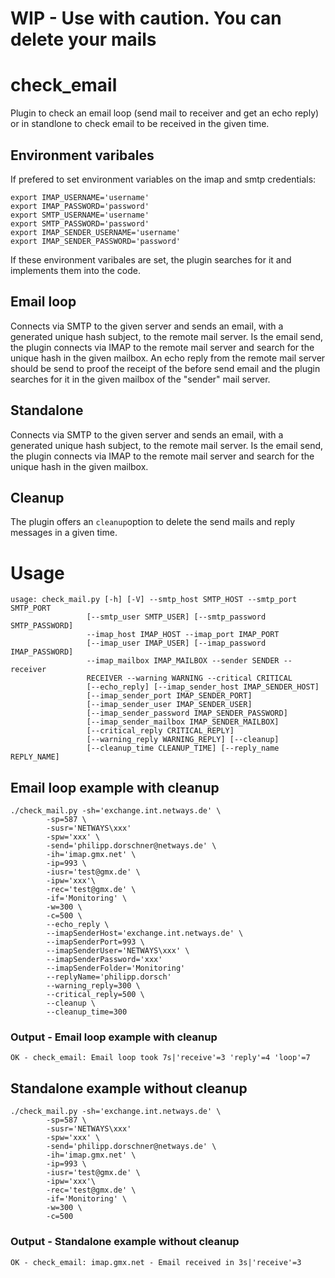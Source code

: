# WIP - Use with caution. You can delete your mails

# check_email

Plugin to check an email loop (send mail to receiver and get an echo reply) or in standlone to check email to be received in the given time.

## Environment varibales
If prefered to set environment variables on the imap and smtp credentials:

	export IMAP_USERNAME='username'
	export IMAP_PASSWORD='password'
	export SMTP_USERNAME='username'
	export SMTP_PASSWORD='password'
	export IMAP_SENDER_USERNAME='username'
	export IMAP_SENDER_PASSWORD='password'

If these environment varibales are set, the plugin searches for it and implements them into the code.

## Email loop
Connects via SMTP to the given server and sends an email, with a  generated unique hash subject, to the remote mail server.
Is the email send, the plugin connects via IMAP to the remote mail server and search for the unique hash in the given mailbox.
An echo reply from the remote mail server should be send to proof the receipt of the before send email and the plugin searches for it in the given mailbox of the "sender" mail server.

## Standalone
Connects via SMTP to the given server and sends an email, with a  generated unique hash subject, to the remote mail server.
Is the email send, the plugin connects via IMAP to the remote mail server and search for the unique hash in the given mailbox.

## Cleanup
The plugin offers an `cleanup`option to delete the send mails and reply messages in a given time.

# Usage
	usage: check_mail.py [-h] [-V] --smtp_host SMTP_HOST --smtp_port SMTP_PORT
                     [--smtp_user SMTP_USER] [--smtp_password SMTP_PASSWORD]
                     --imap_host IMAP_HOST --imap_port IMAP_PORT
                     [--imap_user IMAP_USER] [--imap_password IMAP_PASSWORD]
                     --imap_mailbox IMAP_MAILBOX --sender SENDER --receiver
                     RECEIVER --warning WARNING --critical CRITICAL
                     [--echo_reply] [--imap_sender_host IMAP_SENDER_HOST]
                     [--imap_sender_port IMAP_SENDER_PORT]
                     [--imap_sender_user IMAP_SENDER_USER]
                     [--imap_sender_password IMAP_SENDER_PASSWORD]
                     [--imap_sender_mailbox IMAP_SENDER_MAILBOX]
                     [--critical_reply CRITICAL_REPLY]
                     [--warning_reply WARNING_REPLY] [--cleanup]
                     [--cleanup_time CLEANUP_TIME] [--reply_name REPLY_NAME]

## Email loop example with cleanup
	./check_mail.py -sh='exchange.int.netways.de' \
			-sp=587 \
			-susr='NETWAYS\xxx' 
			-spw='xxx' \
			-send='philipp.dorschner@netways.de' \
			-ih='imap.gmx.net' \
			-ip=993 \
			-iusr='test@gmx.de' \
			-ipw='xxx'\
			-rec='test@gmx.de' \
			-if='Monitoring' \
			-w=300 \
			-c=500 \
			--echo_reply \
			--imapSenderHost='exchange.int.netways.de' \
			--imapSenderPort=993 \
			--imapSenderUser='NETWAYS\xxx' \
			--imapSenderPassword='xxx'
			--imapSenderFolder='Monitoring'
			--replyName='philipp.dorsch'
			--warning_reply=300 \
			--critical_reply=500 \
			--cleanup \
			--cleanup_time=300

### Output - Email loop example with cleanup
	OK - check_email: Email loop took 7s|'receive'=3 'reply'=4 'loop'=7

## Standalone example without cleanup
	./check_mail.py -sh='exchange.int.netways.de' \
			-sp=587 \
			-susr='NETWAYS\xxx' 
			-spw='xxx' \
			-send='philipp.dorschner@netways.de' \
			-ih='imap.gmx.net' \
			-ip=993 \
			-iusr='test@gmx.de' \
			-ipw='xxx'\
			-rec='test@gmx.de' \
			-if='Monitoring' \
			-w=300 \
			-c=500

### Output - Standalone example without cleanup
	OK - check_email: imap.gmx.net - Email received in 3s|'receive'=3
					
